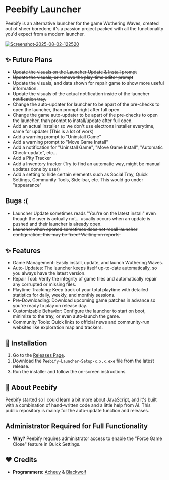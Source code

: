 # Peebify Launcher
Peebify is an alternative launcher for the game Wuthering Waves, created out of sheer boredom; it's a passion project packed with all the functionality you'd expect from a modern launcher.

<a href="https://ibb.co/7dGrW2NR"><img src="https://i.ibb.co/W4cBygpP/Screenshot-2025-08-02-122520.png" alt="Screenshot-2025-08-02-122520" border="0"></a>
## ✨ Future Plans
- ~~Update the visuals on the Launcher Update & Install prompt~~
- ~~Update the visuals, or remove the play-time editor prompt~~
- Update the visuals, and data shown for repair game to show more useful information.
- ~~Update the visuals of the actual notification inside of the launcher notification tray.~~
- Change the auto-updater for launcher to be apart of the pre-checks to open the launcher, than prompt right after full open.
- Change the game auto-updater to be apart of the pre-checks to open the launcher, than prompt to install/update after full open.
- Add an actual installer so we don't use electrons installer everytime, same for updater (This is a lot of work)
- Add a warning prompt to "Uninstall Game"
- Add a warning prompt to "Move Game Install"
- Add a notification for "Uninstall Game", "Move Game Install", "Automatic Check-update", etc...
- Add a Pity Tracker
- Add a Inventory tracker (Try to find an automatic way, might be manual updates done by user)
- Add a setting to hide certain elements such as Social Tray, Quick Settings, Community Tools, Side-bar, etc. This would go under "appearance"
## Bugs :(
- Launcher Update sometimes reads "You're on the latest install" even though the user is actually not... usually occurs when an update is pushed and their launcher is already open.
- ~~Launcher when opened sometimes does not recall launcher configuration, this may be fixed! Waiting on reports.~~
## ✨ Features
- Game Management: Easily install, update, and launch Wuthering Waves.
- Auto-Updates: The launcher keeps itself up-to-date automatically, so you always have the latest version.
- Repair Tool: Verify the integrity of game files and automatically repair any corrupted or missing files.
- Playtime Tracking: Keep track of your total playtime with detailed statistics for daily, weekly, and monthly sessions.
- Pre-Downloading: Download upcoming game patches in advance so you're ready to play on release day.
- Customizable Behavior: Configure the launcher to start on boot, minimize to the tray, or even auto-launch the game.
- Community Tools: Quick links to official news and community-run websites like exploration map and trackers.
## 🚀 Installation
1. Go to the [Releases Page](https://github.com/Cheu3172/Peebify_Launcher/releases).
2. Download the `Peebify-Launcher-Setup-x.x.x.exe` file from the latest release.
3. Run the installer and follow the on-screen instructions.
## 📖 About Peebify
Peebify started so I could learn a bit more about JavaScript, and it's built with a combination of hand-written code and a little help from AI. This public repository is mainly for the auto-update function and releases.
## Administrator Required for Full Functionality
- **Why?** Peebify requires administrator access to enable the "Force Game Close" feature in Quick Settings.
## ❤️ Credits
- **Programmers:** [Acheuy](https://github.com/Cheu3172) & [Blackwolf](https://github.com/blackwolf660)
